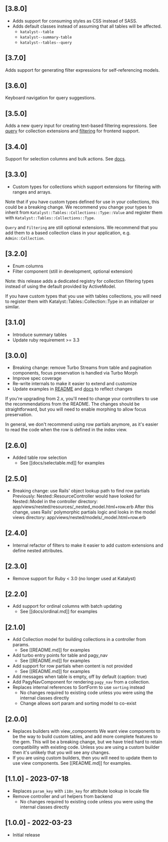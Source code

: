 ## [3.8.0]

* Adds support for consuming styles as CSS instead of SASS.
* Adds default classes instead of assuming that all tables will be affected.
  * `katalyst--table`
  * `katalyst--summary-table`
  * `katalyst--tables--query`

## [3.7.0]

Adds support for generating filter expressions for self-referencing models.

## [3.6.0]

Keyboard navigation for query suggestions.

## [3.5.0]

Adds a new query input for creating text-based filtering expressions.
See [query](docs/developers/collections/query.md) for collection extensions and
[filtering](docs/developers/frontend/filtering.md) for frontend support.

## [3.4.0]

Support for selection columns and bulk actions.
See [docs](docs/developers/frontend/bulk-actions.md).

## [3.3.0]
- Custom types for collections which support extensions for filtering with ranges and arrays.

Note that if you have custom types defined for use in your collections, this could be a breaking
change. We recommend you change your types to inherit from `Katalyst::Tables::Collections::Type::Value`
and register them with `Katalyst::Tables::Collections::Type`.

`Query` and `Filtering` are still optional extensions. We recommend that you add them to a
based collection class in your application, e.g. `Admin::Collection`.

## [3.2.0]
- Enum columns
- Filter component (still in development, optional extension)

Note: this release adds a dedicated registry for collection filtering types 
instead of using the default provided by ActiveModel.

If you have custom types that you use with tables collections,
you will need to register them with Katalyst::Tables::Collection::Type
in an initializer or similar.

## [3.1.0]
- Introduce summary tables
- Update ruby requirement >= 3.3

## [3.0.0]

- Breaking change: remove Turbo Streams from table and pagination components,
  focus preservation is handled via Turbo Morph
- Improve spec coverage
- Re-write internals to make it easier to extend and customize
- Update examples in [README](README.md) and [docs](/docs) to reflect changes

If you're upgrading from 2.x, you'll need to change your controllers to use
the recommendations from the README. The changes should be straightforward,
but you will need to enable morphing to allow focus preservation.

In general, we don't recommend using row partials anymore, as it's easier to
read the code when the row is defined in the index view.

## [2.6.0]

- Added table row selection
  - See [[docs/selectable.md]] for examples

## [2.5.0]

- Breaking change: use Rails' object lookup path to find row partials
  Previously: Nested::ResourceController would have looked for Nested::Model in
  the controller directory:
    app/views/nested/resources/_nested_model.html+row.erb
  After this change, uses Rails' polymorphic partials logic and looks in the
  model views directory:
    app/views/nested/models/_model.html+row.erb

## [2.4.0]

- Internal refactor of filters to make it easier to add custom extensions
  and define nested attributes.

## [2.3.0]

- Remove support for Ruby < 3.0 (no longer used at Katalyst)

## [2.2.0]

- Add support for ordinal columns with batch updating
  - See [[docs/ordinal.md]] for examples

## [2.1.0]

- Add Collection model for building collections in a controller from params.
  - See [[README.md]] for examples
- Add turbo entry points for table and pagy_nav
  - See [[README.md]] for examples
- Add support for row partials when content is not provided
  - See [[README.md]] for examples
- Add messages when table is empty, off by default (caption: true)
- Add PagyNavComponent for rendering `pagy_nav` from a collection.
- Replaces internal references to SortForm to use `sorting` instead
  - No changes required to existing code unless you were using the internal
    classes directly
  - Change allows sort param and sorting model to co-exist

## [2.0.0]

- Replaces builders with view_components 
  We want view components to be the way to build custom tables, and add more
  complete features to the gem. This will be a breaking change, but we have
  tried hard to retain compatibility with existing code. Unless you are using
  a custom builder then it's unlikely that you will see any changes.
- If you are using custom builders, then you will need to update them to use
  view components. See [[README.md]] for examples.

## [1.1.0] - 2023-07-18

- Replaces `param_key` with `i18n_key` for attribute lookup in locale file
- Remove controller and url helpers from backend
  - No changes required to existing code unless you were using the internal
    classes directly

## [1.0.0] - 2022-03-23

- Initial release
